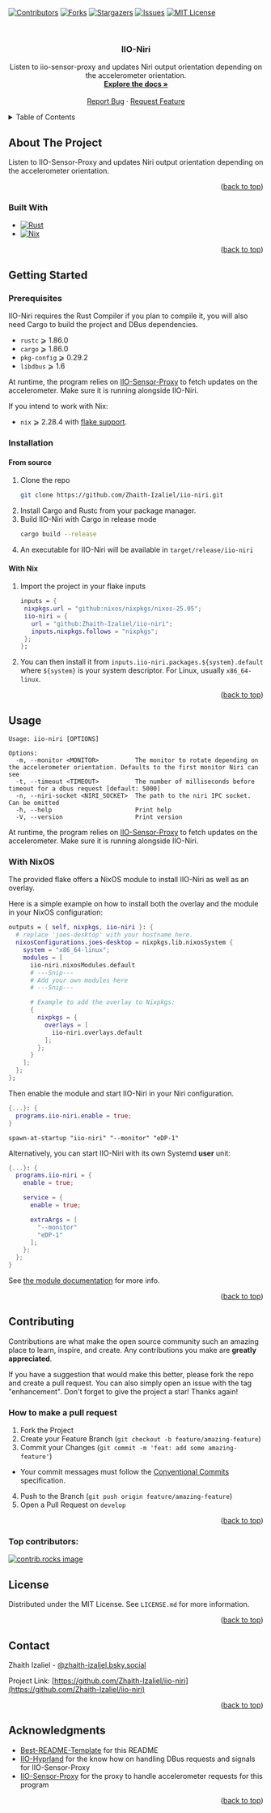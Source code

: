 <!-- Improved compatibility of back to top link: See: https://gitlab.com/othneildrew/Best-README-Template/pull/73 -->
<a id="readme-top"></a>
<!--
*** Thanks for checking out the Best-README-Template. If you have a suggestion
*** that would make this better, please fork the repo and create a pull request
*** or simply open an issue with the tag "enhancement".
*** Don't forget to give the project a star!
*** Thanks again! Now go create something AMAZING! :D
-->



<!-- PROJECT SHIELDS -->
<!--
*** I'm using markdown "reference style" links for readability.
*** Reference links are enclosed in brackets [ ] instead of parentheses ( ).
*** See the bottom of this document for the declaration of the reference variables
*** for contributors-url, forks-url, etc. This is an optional, concise syntax you may use.
*** https://www.markdownguide.org/basic-syntax/#reference-style-links
-->
[![Contributors][contributors-shield]][contributors-url]
[![Forks][forks-shield]][forks-url]
[![Stargazers][stars-shield]][stars-url]
[![Issues][issues-shield]][issues-url]
[![MIT License][license-shield]][license-url]


<!-- PROJECT LOGO -->
<br />
<div align="center">
<h3 align="center">IIO-Niri</h3>

  <p align="center">
  Listen to iio-sensor-proxy and updates Niri output orientation depending on the accelerometer orientation.
    <br />
    <a href="https://github.com/Zhaith-Izaliel/iio-niri?tab=readme-ov-file#usage"><strong>Explore the docs »</strong></a>
    <br />
    <br />
    <a href="https://github.com/Zhaith-Izaliel/iio-niri/issues/new?labels=bug&template=bug-report---.md">Report Bug</a>
    &middot;
    <a href="https://github.com/Zhaith-Izaliel/iio-niri/issues/new?labels=enhancement&template=feature-request---.md">Request Feature</a>
  </p>
</div>


<!-- TABLE OF CONTENTS -->
<details>
  <summary>Table of Contents</summary>
  <ol>
    <li>
      <a href="#about-the-project">About The Project</a>
      <ul>
        <li><a href="#built-with">Built With</a></li>
      </ul>
    </li>
    <li>
      <a href="#getting-started">Getting Started</a>
      <ul>
        <li><a href="#prerequisites">Prerequisites</a></li>
        <li><a href="#installation">Installation</a></li>
      </ul>
    </li>
    <li><a href="#usage">Usage</a></li>
    <li><a href="#roadmap">Roadmap</a></li>
    <li><a href="#contributing">Contributing</a></li>
    <li><a href="#license">License</a></li>
    <li><a href="#contact">Contact</a></li>
    <li><a href="#acknowledgments">Acknowledgments</a></li>
  </ol>
</details>



<!-- ABOUT THE PROJECT -->
## About The Project

Listen to IIO-Sensor-Proxy and updates Niri output orientation depending on the accelerometer orientation. 

<p align="right">(<a href="#readme-top">back to top</a>)</p>



### Built With

* [![Rust][Rust]][Rust-url]
* [![Nix][Nix]][Nix-url]

<p align="right">(<a href="#readme-top">back to top</a>)</p>



<!-- GETTING STARTED -->
## Getting Started

### Prerequisites

IIO-Niri requires the Rust Compiler if you plan to compile it, you will also need Cargo to build the project and DBus dependencies.
* `rustc` ⩾ 1.86.0
* `cargo` ⩾ 1.86.0
* `pkg-config` ⩾ 0.29.2
* `libdbus` ⩾ 1.6

At runtime, the program relies on [IIO-Sensor-Proxy][IIO-Sensor-Proxy-Url] to fetch updates on the accelerometer. Make sure it is running alongside IIO-Niri.

If you intend to work with Nix:

* `nix` ⩾ 2.28.4 with [flake support](https://wiki.nixos.org/wiki/Flake).

### Installation

#### From source

1. Clone the repo
   ```sh
   git clone https://github.com/Zhaith-Izaliel/iio-niri.git
   ```
2. Install Cargo and Rustc from your package manager.
3. Build IIO-Niri with Cargo in release mode 
   ```sh
   cargo build --release
   ```
4. An executable for IIO-Niri will be available in `target/release/iio-niri`

#### With Nix

1. Import the project in your flake inputs
   ```nix
   inputs = {
    nixpkgs.url = "github:nixos/nixpkgs/nixos-25.05";
    iio-niri = {
      url = "github:Zhaith-Izaliel/iio-niri";
      inputs.nixpkgs.follows = "nixpkgs";
    };
   };
   ```
2. You can then install it from `inputs.iio-niri.packages.${system}.default` where `${system}` is your system descriptor. For Linux, usually `x86_64-linux`.


<p align="right">(<a href="#readme-top">back to top</a>)</p>



<!-- USAGE EXAMPLES -->
## Usage

```
Usage: iio-niri [OPTIONS]

Options:
  -m, --monitor <MONITOR>          The monitor to rotate depending on the accelerometer orientation. Defaults to the first monitor Niri can see
  -t, --timeout <TIMEOUT>          The number of milliseconds before timeout for a dbus request [default: 5000]
  -n, --niri-socket <NIRI_SOCKET>  The path to the niri IPC socket. Can be omitted
  -h, --help                       Print help
  -V, --version                    Print version
```

At runtime, the program relies on [IIO-Sensor-Proxy][IIO-Sensor-Proxy-Url] to fetch updates on the accelerometer. Make sure it is running alongside IIO-Niri.

### With NixOS

The provided flake offers a NixOS module to install IIO-Niri as well as an overlay.

Here is a simple example on how to install both the overlay and the module in
your NixOS configuration:

```nix
outputs = { self, nixpkgs, iio-niri }: {
  # replace 'joes-desktop' with your hostname here.
  nixosConfigurations.joes-desktop = nixpkgs.lib.nixosSystem {
    system = "x86_64-linux";
    modules = [
      iio-niri.nixosModules.default
      # ---Snip---
      # Add your own modules here
      # ---Snip---

      # Example to add the overlay to Nixpkgs:
      {
        nixpkgs = {
          overlays = [
            iio-niri.overlays.default
          ];
        };
      }
    ];
  };
};
```

Then enable the module and start IIO-Niri in your Niri configuration.

```nix
{...}: {
  programs.iio-niri.enable = true;
}
```

```kdl
spawn-at-startup "iio-niri" "--monitor" "eDP-1"
```

Alternatively, you can start IIO-Niri with its own Systemd **user** unit:

```nix
{...}: {
  programs.iio-niri = {
    enable = true;

    service = {
      enable = true;

      extraArgs = [
        "--monitor"
        "eDP-1"
      ];
    };
  };
}
```

See [the module documentation][module-doc] for more info.

<p align="right">(<a href="#readme-top">back to top</a>)</p>



<!-- CONTRIBUTING -->
## Contributing

Contributions are what make the open source community such an amazing place to learn, inspire, and create. Any contributions you make are **greatly appreciated**.

If you have a suggestion that would make this better, please fork the repo and create a pull request. You can also simply open an issue with the tag "enhancement".
Don't forget to give the project a star! Thanks again!

### How to make a pull request

1. Fork the Project
2. Create your Feature Branch (`git checkout -b feature/amazing-feature`)
3. Commit your Changes (`git commit -m 'feat: add some amazing-feature'`)
  * Your commit messages must follow the [Conventional Commits](https://www.conventionalcommits.org/en/v1.0.0/) specification.
4. Push to the Branch (`git push origin feature/amazing-feature`)
5. Open a Pull Request on `develop`

<p align="right">(<a href="#readme-top">back to top</a>)</p>

### Top contributors:

<a href="https://github.com/Zhaith-Izaliel/iio-niri/graphs/contributors">
  <img src="https://contrib.rocks/image?repo=Zhaith-Izaliel/iio-niri" alt="contrib.rocks image" />
</a>


<!-- LICENSE -->
## License

Distributed under the MIT License. See `LICENSE.md` for more information.

<p align="right">(<a href="#readme-top">back to top</a>)</p>



<!-- CONTACT -->
## Contact

Zhaith Izaliel - [@zhaith-izaliel.bsky.social](https://bsky.app/profile/zhaith-izaliel.bsky.social)

Project Link: [https://github.com/Zhaith-Izaliel/iio-niri](https://github.com/Zhaith-Izaliel/iio-niri)

<p align="right">(<a href="#readme-top">back to top</a>)</p>



<!-- ACKNOWLEDGMENTS -->
## Acknowledgments

* [Best-README-Template](https://github.com/othneildrew/Best-README-Template) for this README
* [IIO-Hyprland](https://github.com/JeanSchoeller/iio-hyprland) for the know how on handling DBus requests and signals for IIO-Sensor-Proxy
* [IIO-Sensor-Proxy][IIO-Sensor-Proxy-Url] for the proxy to handle accelerometer requests for this program

<p align="right">(<a href="#readme-top">back to top</a>)</p>



<!-- MARKDOWN LINKS & IMAGES -->
<!-- https://www.markdownguide.org/basic-syntax/#reference-style-links -->
[contributors-shield]: https://img.shields.io/github/contributors/Zhaith-Izaliel/iio-niri.svg?style=for-the-badge
[contributors-url]: https://github.com/Zhaith-Izaliel/iio-niri/graphs/contributors
[forks-shield]: https://img.shields.io/github/forks/Zhaith-Izaliel/iio-niri.svg?style=for-the-badge
[forks-url]: https://github.com/Zhaith-Izaliel/iio-niri/network/members
[stars-shield]: https://img.shields.io/github/stars/Zhaith-Izaliel/iio-niri.svg?style=for-the-badge
[stars-url]: https://github.com/Zhaith-Izaliel/iio-niri/stargazers
[issues-shield]: https://img.shields.io/github/issues/Zhaith-Izaliel/iio-niri.svg?style=for-the-badge
[issues-url]: https://github.com/Zhaith-Izaliel/iio-niri/issues
[license-shield]: https://img.shields.io/github/license/Zhaith-Izaliel/iio-niri.svg?style=for-the-badge
[license-url]: https://github.com/Zhaith-Izaliel/iio-niri/blob/master/LICENSE.md

[Rust]: https://img.shields.io/badge/Rust-B7400F?style=for-the-badge&logo=rust&logoColor=white
[Rust-url]: https://www.rust-lang.org/
[Nix]: https://img.shields.io/badge/nix-0B1120?style=for-the-badge&logo=nixos
[Nix-url]: https://nixos.org/

[IIO-Sensor-Proxy-Url]: https://gitlab.freedesktop.org/hadess/iio-sensor-proxy/
[module-doc]: https://github.com/Zhaith-Izaliel/iio-niri

